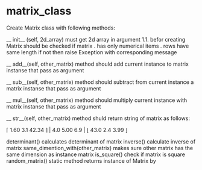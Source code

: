# matrix_class
Create Matrix class with following methods:

__ init__ (self, 2d_array) must get 2d array in argument
1.1. befor creating Matrix should be checked if matrix
. has only numerical items
. rows have same length
if not then raise Exception with corresponding message

__ add__(self, other_matrix) method should add current instance to matrix instanse that pass as argument

__ sub__(self, other_matrix) method should subtract from current instance a matrix instanse that pass as argument

__ mul__(self, other_matrix) method should multiply current instance with matrix instanse that pass as argument

__ str__(self, other_matrix) method shuld return string of matrix as follows:


⌈ 1.60  3.1 42.34 ⌉
|  4.0 5.00   6.9 |
⌊ 43.0  2.4  3.99 ⌋

determinant() calculates determinant of matrix
inverse() calculate inverse of matrix
same_dimention_with(other_matrix) makes sure other matrix has the same dimension as instance matrix
is_square() check if matrix is square
random_matrix() static method returns instance of Matrix by
